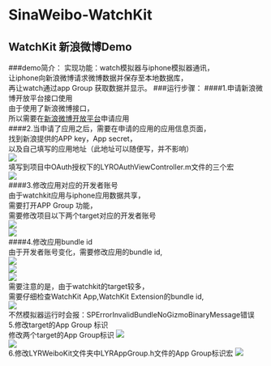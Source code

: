 # SinaWeibo-WatchKit
WatchKit 新浪微博Demo
-------
###demo简介：
实现功能：watch模拟器与iphone模拟器通讯，<br>
让iphone向新浪微博请求微博数据并保存至本地数据库，<br>
再让watch通过app Group 获取数据并显示。
###运行步骤：
####1.申请新浪微博开放平台接口使用<br>
由于使用了新浪微博接口，<br>
所以需要在[新浪微博开放平台](http://open.weibo.com/)申请应用<br> 
####2.当申请了应用之后，需要在申请的应用的应用信息页面，<br>
找到新浪提供的APP key，App secret，<br>
以及自己填写的应用地址（此地址可以随便写，并不影响）<br>
![](https://github.com/kof97500/SinaWeibo-WatchKit/raw/master/images/weiboPage.png) <br>
填写到项目中OAuth授权下的LYROAuthViewController.m文件的三个宏<br>
![](https://github.com/kof97500/SinaWeibo-WatchKit/raw/master/images/OAuth.png)<br>
####3.修改应用对应的开发者账号<br>
由于watchkit应用与iphone应用数据共享，<br>
需要打开APP Group 功能，<br>
需要修改项目以下两个target对应的开发者账号<br>
![](https://github.com/kof97500/SinaWeibo-WatchKit/raw/master/images/changeAppleId01.png)<br>
![](https://github.com/kof97500/SinaWeibo-WatchKit/raw/master/images/changeAppleId02.png)<br>
####4.修改应用bundle id<br>
由于开发者账号变化，需要修改应用的bundle id,<br>
![](https://github.com/kof97500/SinaWeibo-WatchKit/raw/master/images/changeBundleId01.png)<br>
![](https://github.com/kof97500/SinaWeibo-WatchKit/raw/master/images/changeBundleId02.png)<br>
![](https://github.com/kof97500/SinaWeibo-WatchKit/raw/master/images/changeBundleId03.png)<br>
需要注意的是，由于watchkit的target较多，<br>
需要仔细检查WatchKit App,WatchKit Extension的bundle id,<br>
![](https://github.com/kof97500/SinaWeibo-WatchKit/raw/master/images/changeBundleId04.png)<br>
不然模拟器运行时会报：SPErrorInvalidBundleNoGizmoBinaryMessage错误<br>
5.修改target的App Group 标识<br>
修改两个target的App Group标识
![](https://github.com/kof97500/SinaWeibo-WatchKit/raw/master/images/changeAppGroup01.png)<br>
![](https://github.com/kof97500/SinaWeibo-WatchKit/raw/master/images/changeAppGroup02.png)<br>
6.修改LYRWeiboKit文件夹中LYRAppGroup.h文件的App Group标识宏
![](https://github.com/kof97500/SinaWeibo-WatchKit/raw/master/images/changeAppGroup03.png)<br>


